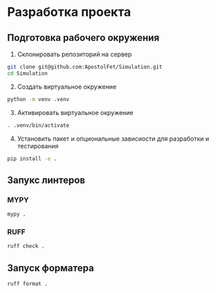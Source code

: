 # Разработка проекта

## Подготовка рабочего окружения

  1. Склонировать репозиторий на сервер

  ```sh
  git clone git@github.com:ApostolFet/Simulation.git
  cd Simulation
  ```

  2. Создать виртуальное окружение

  ```sh
  python -m venv .venv
  ```
  3. Активировать виртуальное окружение

  ```sh
  . .venv/bin/activate
  ```

  4. Установить пакет и опциональные зависиости для разработки и тестирования

  ```sh
  pip install -e .
  ```


## Запукс линтеров

### MYPY
```sh
mypy .
```

### RUFF
```sh
ruff check . 
```

## Запуск форматера

```sh
ruff format .
```

